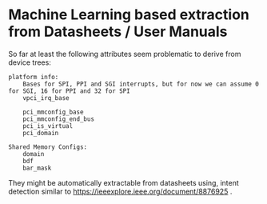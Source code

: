 # Machine Learning based extraction from Datasheets / User Manuals

So far at least the following attributes seem problematic to 
derive from device trees:

    platform info:
	    Bases for SPI, PPI and SGI interrupts, but for now we can assume 0 for SGI, 16 for PPI and 32 for SPI
        vpci_irq_base 
         
        pci_mmconfig_base
        pci_mmconfig_end_bus
        pci_is_virtual
        pci_domain
     
    Shared Memory Configs:
        domain
        bdf
        bar_mask

They might be automatically extractable from datasheets using, 
intent detection similar to <https://ieeexplore.ieee.org/document/8876925> .

